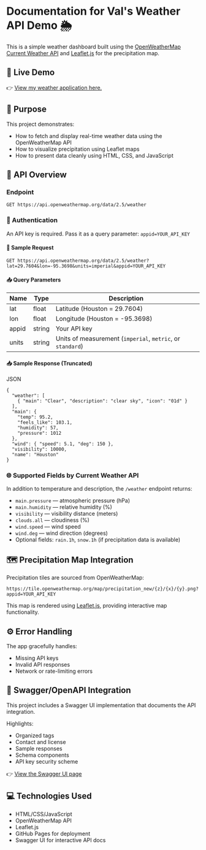 # Documentation for Val's Weather API Demo 🌦️
This is a simple weather dashboard built using the [OpenWeatherMap Current Weather API](https://openweathermap.org/current) and [Leaflet.js](https://leafletjs.com) for the precipitation map.

## 🔗 Live Demo

👉 [View my weather application here.](https://valwade275.github.io/weather-api-demo)

## 📌 Purpose

This project demonstrates:
- How to fetch and display real-time weather data using the OpenWeatherMap API
- How to visualize precipitation using Leaflet maps
- How to present data cleanly using HTML, CSS, and JavaScript

## 📡 API Overview

### Endpoint
`GET https://api.openweathermap.org/data/2.5/weather`

### 🔐 Authentication
An API key is required. Pass it as a query parameter:
`appid=YOUR_API_KEY`

#### 🔧 Sample Request
`GET https://api.openweathermap.org/data/2.5/weather?lat=29.7604&lon=-95.3698&units=imperial&appid=YOUR_API_KEY`

#### 📥 Query Parameters
| Name   | Type   | Description                              |
|--------|--------|------------------------------------------|
| lat    | float  | Latitude (Houston = 29.7604)             |
| lon    | float  | Longitude (Houston = -95.3698)           |
| appid  | string | Your API key                             |
| units  | string | Units of measurement (`imperial`, `metric`, or `standard`) |

#### 📥 Sample Response (Truncated)
JSON
```
{
  "weather": [
    { "main": "Clear", "description": "clear sky", "icon": "01d" }
  ],
  "main": {
    "temp": 95.2,
    "feels_like": 103.1,
    "humidity": 57,
    "pressure": 1012
  },
  "wind": { "speed": 5.1, "deg": 150 },
  "visibility": 10000,
  "name": "Houston"
}
```
### 🌐 Supported Fields by Current Weather API

In addition to temperature and description, the `/weather` endpoint returns:
- `main.pressure` — atmospheric pressure (hPa)
- `main.humidity` — relative humidity (%)
- `visibility` — visibility distance (meters)
- `clouds.all` — cloudiness (%)
- `wind.speed` — wind speed
- `wind.deg` — wind direction (degrees)
- Optional fields: `rain.1h`, `snow.1h` (if precipitation data is available)

## 🗺️ Precipitation Map Integration

Precipitation tiles are sourced from OpenWeatherMap:
```
https://tile.openweathermap.org/map/precipitation_new/{z}/{x}/{y}.png?appid=YOUR_API_KEY
```
This map is rendered using [Leaflet.js](https://leafletjs.com/), providing interactive map functionality.

## ⚙️ Error Handling

The app gracefully handles:
- Missing API keys
- Invalid API responses
- Network or rate-limiting errors

## 🧾 Swagger/OpenAPI Integration

This project includes a Swagger UI implementation that documents the API integration.

Highlights:
- Organized tags
- Contact and license
- Sample responses
- Schema components
- API key security scheme

👉 [View the Swagger UI page](https://valwade275.github.io/weather-api-demo/docs) 

## 💻 Technologies Used

- HTML/CSS/JavaScript
- OpenWeatherMap API
- Leaflet.js
- GitHub Pages for deployment
- Swagger UI for interactive API docs 

